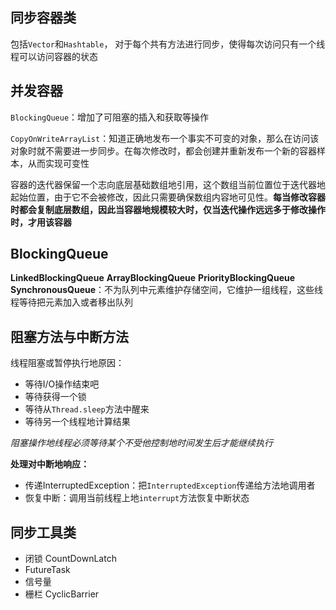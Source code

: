## 同步容器类

包括`Vector`和`Hashtable`， 对于每个共有方法进行同步，使得每次访问只有一个线程可以访问容器的状态

## 并发容器

`BlockingQueue`：增加了可阻塞的插入和获取等操作

`CopyOnWriteArrayList`：知道正确地发布一个事实不可变的对象，那么在访问该对象时就不需要进一步同步。在每次修改时，都会创建并重新发布一个新的容器样本，从而实现可变性

容器的迭代器保留一个志向底层基础数组地引用，这个数组当前位置位于迭代器地起始位置，由于它不会被修改，因此只需要确保数组内容地可见性。**每当修改容器时都会复制底层数组，因此当容器地规模较大时，仅当迭代操作远远多于修改操作时，才用该容器**

## BlockingQueue

**LinkedBlockingQueue**
**ArrayBlockingQueue**
**PriorityBlockingQueue**
**SynchronousQueue**：不为队列中元素维护存储空间，它维护一组线程，这些线程等待把元素加入或者移出队列

## 阻塞方法与中断方法

线程阻塞或暂停执行地原因：

- 等待I/O操作结束吧
- 等待获得一个锁
- 等待从`Thread.sleep`方法中醒来
- 等待另一个线程地计算结果

*阻塞操作地线程必须等待某个不受他控制地时间发生后才能继续执行*

**处理对中断地响应：**

- 传递InterruptedException：把`InterruptedException`传递给方法地调用者
- 恢复中断：调用当前线程上地`interrupt`方法恢复中断状态

## 同步工具类

- 闭锁 CountDownLatch
- FutureTask
- 信号量
- 栅栏 CyclicBarrier

